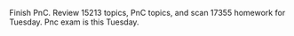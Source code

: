 Finish PnC. Review 15213 topics, PnC topics, and scan 17355 homework for Tuesday. Pnc exam is this Tuesday.  

